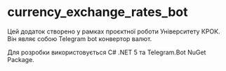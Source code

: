 # currency_exchange_rates_bot

Цей додаток створено у рамках проєктної роботи Університету КРОК.
Він являє собою Telegram bot конвертор валют.

Для розробки використовується C# .NET 5 та Telegram.Bot NuGet Package.